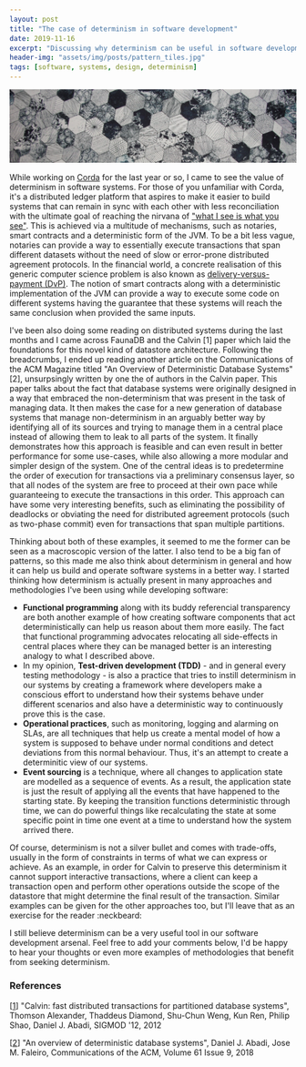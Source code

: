 ```yaml
---
layout: post
title: "The case of determinism in software development"
date: 2019-11-16
excerpt: "Discussing why determinism can be useful in software development and various techniques that leverage determinism"
header-img: "assets/img/posts/pattern_tiles.jpg"
tags: [software, systems, design, determinism]
---
```


![Patterns](../assets/img/posts/pattern_tiles_small.jpg)

While working on [Corda](https://www.corda.net) for the last year or so, I came to see the value of determinism in software systems. For those of you unfamiliar with Corda, it's a distributed ledger platform that aspires to make it easier to build systems that can remain in sync with each other with less reconciliation with the ultimate goal of reaching the nirvana of ["what I see is what you see"](https://medium.com/corda/what-problem-are-we-trying-to-solve-with-corda-ec940b629792). This is achieved via a multitude of mechanisms, such as notaries, smart contracts and a deterministic form of the JVM. To be a bit less vague, notaries can provide a way to essentially execute transactions that span different datasets without the need of slow or error-prone distributed agreement protocols. In the financial world, a concrete realisation of this generic computer science problem is also known as [delivery-versus-payment (DvP)](https://en.wikipedia.org/wiki/Delivery_versus_payment). The notion of smart contracts along with a deterministic implementation of the JVM can provide a way to execute some code on different systems having the guarantee that these systems will reach the same conclusion when provided the same inputs.

I've been also doing some reading on distributed systems during the last months and I came across FaunaDB and the Calvin [1] paper which laid the foundations for this novel kind of datastore architecture. Following the breadcrumbs, I ended up reading another article on the Communications of the ACM Magazine titled "An Overview of Deterministic Database Systems"[2], unsurpsingly written by one the of authors in the Calvin paper. This paper talks about the fact that database systems were originally designed in a way that embraced the non-determinism that was present in the task of managing data. It then makes the case for a new generation of database systems that manage non-determinism in an arguably better way by identifying all of its sources and trying to manage them in a central place instead of allowing them to leak to all parts of the system. It finally demonstrates how this approach is feasible and can even result in better performance for some use-cases, while also allowing a more modular and simpler design of the system. One of the central ideas is to predetermine the order of execution for transactions via a preliminary consensus layer, so that all nodes of the system are free to proceed at their own pace while guaranteeing to execute the transactions in this order. This approach can have some very interesting benefits, such as eliminating the possibility of deadlocks or obviating the need for distributed agreement protocols (such as two-phase commit) even for transactions that span multiple partitions. 

Thinking about both of these examples, it seemed to me the former can be seen as a macroscopic version of the latter. I also tend to be a big fan of patterns, so this made me also think about determinism in general and how it can help us build and operate software systems in a better way. I started thinking how determinism is actually present in many approaches and methodologies I've been using while developing software:

* **Functional programming** along with its buddy referencial transparency are both another example of how creating software components that act deterministically can help us reason about them more easily. The fact that functional programming advocates relocating all side-effects in central places where they can be managed better is an interesting analogy to what I described above.
* In my opinion, **Test-driven development (TDD)** - and in general every testing methodology - is also a practice that tries to instill determinism in our systems by creating a framework where developers make a conscious effort to understand how their systems behave under different scenarios and also have a deterministic way to continuously prove this is the case.
* **Operational practices**, such as monitoring, logging and alarming on SLAs, are all techniques that help us create a mental model of how a system is supposed to behave under normal conditions and detect deviations from this normal behaviour. Thus, it's an attempt to create a determinitic view of our systems.
* **Event sourcing** is a technique, where all changes to application state are modelled as a sequence of events. As a result, the application state is just the result of applying all the events that have happened to the starting state. By keeping the transition functions deterministic through time, we can do powerful things like recalculating the state at some specific point in time one event at a time to understand how the system arrived there.

Of course, determinism is not a silver bullet and comes with trade-offs, usually in the form of constraints in terms of what we can express or achieve. As an example, in order for Calvin to preserve this determinism it  cannot support interactive transactions, where a client can keep a transaction open and perform other operations outside the scope of the datastore that might determine the final result of the transaction. Similar examples can be given for the other approaches too, but I'll leave that as an exercise for the reader :neckbeard: 

I still believe determinism can be a very useful tool in our software development arsenal. Feel free to add your comments below, I'd be happy to hear your thoughts or even more examples of methodologies that benefit from seeking determinism.

### References

[[1](http://cs.yale.edu/homes/thomson/publications/calvin-sigmod12.pdf)] "Calvin: fast distributed transactions for partitioned database systems", Thomson Alexander, Thaddeus Diamond, Shu-Chun Weng, Kun Ren, Philip Shao, Daniel J. Abadi, SIGMOD '12, 2012

[[2](http://www.jmfaleiro.com/pubs/overview-cacm2018.pdf)] "An overview of deterministic database systems", Daniel J. Abadi, Jose M. Faleiro, Communications of the ACM, Volume 61 Issue 9, 2018

